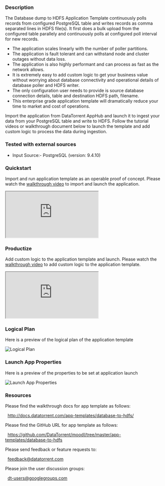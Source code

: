### Description
The Database dump to HDFS Application Template continuously polls records from configured PostgreSQL table and writes records as comma separated lines in HDFS file(s). It first does a bulk upload from the configured table parallely and continuously polls at configured poll interval for new records.
- The application scales linearly with the number of poller partitions.
- The application is fault tolerant and can withstand node and cluster outages without data loss.
- The application is also highly performant and can process as fast as the network allows.
- It is extremely easy to add custom logic to get your business value without worrying about database connectivity and operational details of database poller and HDFS writer.
- The only configuration user needs to provide is source database connection details, table and destination HDFS path, filename.
- This enterprise grade application template will dramatically reduce your time to market and cost of operations.

Import the application from DataTorrent AppHub and launch it to ingest your data from your PostgreSQL table and write to HDFS. Follow the tutorial videos or walkthrough document below to launch the template and add custom logic to process the data during ingestion.

### Tested with external sources
- Input Source:- PostgreSQL (version: 9.4.10)

### Quickstart
Import and run application template as an operable proof of concept. Please watch the [walkthrough video](https://www.youtube.com/watch?v=KQchMhLJZGk) to import and launch the application.

<iframe src="https://www.youtube.com/embed/KQchMhLJZGk?enablejsapi=1" allowfullscreen="allowfullscreen" class="video" id="basicVideo" ga-track="basicVideo"></iframe>

### Productize
Add custom logic to the application template and launch. Please watch the [walkthrough video](https://www.youtube.com/watch?v=Ltq520gzAuU) to add custom logic to the application template.

<iframe src="https://www.youtube.com/embed/Ltq520gzAuU?enablejsapi=1" allowfullscreen="allowfullscreen" class="video" id="advancedVideo" ga-track="advancedVideo"></iframe>

### Logical Plan

Here is a preview of the logical plan of the application template

![Logical Plan](http://datatorrent.com/wp-content/uploads/2016/11/Database_HDFS_DAG.png)

### Launch App Properties

Here is a preview of the properties to be set at application launch

![Launch App Properties](https://www.datatorrent.com/wp-content/uploads/2016/12/db_dump_to_hdfs_properties.png)

### Resources

Please find the walkthrough docs for app template as follows:

&nbsp; <a href="http://docs.datatorrent.com/app-templates/database-to-hdfs/"  class="docs" id="docs" ga-track="docs" target="_blank">http://docs.datatorrent.com/app-templates/database-to-hdfs/</a>

Please find the GitHub URL for app template as follows:

&nbsp; <a href="https://github.com/DataTorrent/moodI/tree/master/app-templates/database-to-hdfs"  class="github" id="github" ga-track="github" target="_blank">https://github.com/DataTorrent/moodI/tree/master/app-templates/database-to-hdfs</a>

Please send feedback or feature requests to:

&nbsp; <a href="mailto:feedback@datatorrent.com"  class="feedback" id="feedback" ga-track="feedback">feedback@datatorrent.com</a>

Please join the user discussion groups:

&nbsp; <a href="mailto:dt-users@googlegroups.com"  class="maillist" id="maillist" ga-track="maillist">dt-users@googlegroups.com</a>
